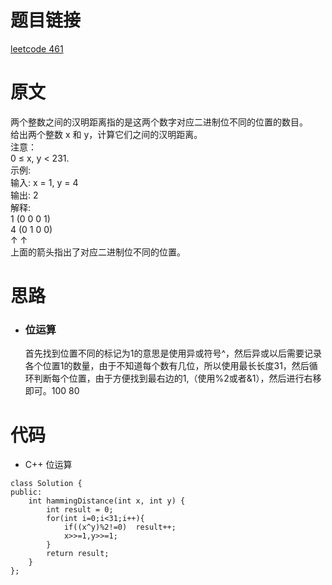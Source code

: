 # 题目链接
[leetcode 461](https://leetcode-cn.com/problems/hamming-distance/)

# 原文
两个整数之间的汉明距离指的是这两个数字对应二进制位不同的位置的数目。  
给出两个整数 x 和 y，计算它们之间的汉明距离。  
注意：  
0 ≤ x, y < 231.  
示例:  
输入: x = 1, y = 4  
输出: 2  
解释:  
1   (0 0 0 1)  
4   (0 1 0 0)  
       ↑   ↑    
上面的箭头指出了对应二进制位不同的位置。  
 
# 思路
- ### **位运算**
  首先找到位置不同的标记为1的意思是使用异或符号^，然后异或以后需要记录各个位置1的数量，由于不知道每个数有几位，所以使用最长长度31，然后循环判断每个位置，由于方便找到最右边的1,（使用%2或者&1），然后进行右移即可。100 80

# 代码
- C++ 位运算
```
class Solution {
public:
    int hammingDistance(int x, int y) {
        int result = 0;
        for(int i=0;i<31;i++){
            if((x^y)%2!=0)  result++;
            x>>=1,y>>=1;
        }
        return result;
    }
};
```